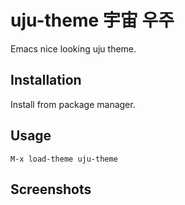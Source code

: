 # uju-theme 宇宙 우주

Emacs nice looking uju theme.

## Installation

Install from package manager.

## Usage

``` elisp
M-x load-theme uju-theme
```

## Screenshots
